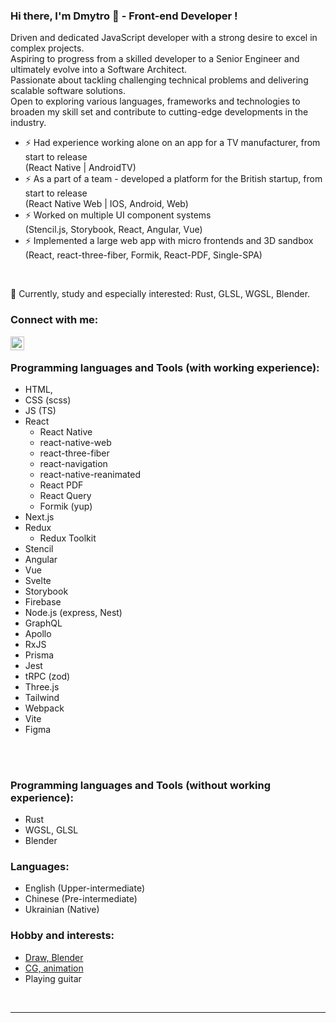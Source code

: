### Hi there, I'm Dmytro 👋 - Front-end Developer !

Driven and dedicated JavaScript developer with a strong desire to excel in complex
projects.<br />
Aspiring to progress from a skilled developer to a Senior Engineer and ultimately evolve
into a Software Architect.<br />
Passionate about tackling challenging technical problems and delivering scalable
software solutions.<br />
Open to exploring various languages, frameworks and technologies to broaden my skill set
and contribute to cutting-edge developments in the industry.

- ⚡ Had experience working alone on an app for a TV manufacturer, from start to release <br> (React Native | AndroidTV)
- ⚡ As a part of a team - developed a platform for the British startup, from start to release <br> (React Native Web | IOS, Android, Web)
- ⚡ Worked on multiple UI component systems <br> (Stencil.js, Storybook, React, Angular, Vue)
- ⚡ Implemented a large web app with micro frontends and 3D sandbox <br> (React, react-three-fiber, Formik, React-PDF, Single-SPA)
<br />

🌱 Currently, study and especially interested: Rust, GLSL, WGSL, Blender. <br />
 

### Connect with me:
[<img align="left" alt="marcupan | LinkedIn" width="22px" src="https://cdn.simpleicons.org/linkedin" />][linkedin]

<br />

### Programming languages and Tools (with working experience):
- HTML, 
- CSS (scss)
- JS (TS)
- React
  - React Native
  - react-native-web
  - react-three-fiber
  - react-navigation
  - react-native-reanimated
  - React PDF
  - React Query
  - Formik (yup)
- Next.js
- Redux
    - Redux Toolkit
- Stencil
- Angular
- Vue
- Svelte
- Storybook
- Firebase
- Node.js (express, Nest)
- GraphQL
- Apollo
- RxJS
- Prisma
- Jest
- tRPC (zod)
- Three.js
- Tailwind
- Webpack
- Vite
- Figma
<br />
<br />

### Programming languages and Tools (without working experience):
- Rust
- WGSL, GLSL
- Blender

### Languages:
- English (Upper-intermediate)
- Chinese (Pre-intermediate)
- Ukrainian (Native)

### Hobby and interests:
- [Draw, Blender][behance]
- [CG, animation][shadertoy]
- Playing guitar

<br />

---

[linkedin]: https://www.linkedin.com/in/dem-marcupan-501aa7a7
[behance]: https://www.behance.net/DemMarcupan
[shadertoy]: https://www.shadertoy.com/user/marcupan
